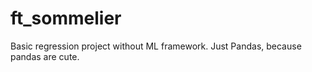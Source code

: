 # ft_sommelier
Basic regression project without ML framework. Just Pandas, because pandas are cute.
